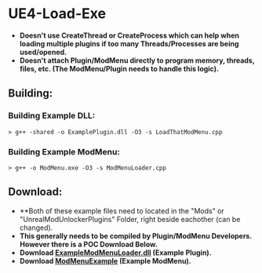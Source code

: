 # UE4-Load-Exe
- **Doesn't use CreateThread or CreateProcess which can help when loading multiple plugins if too many Threads/Processes are being used/opened.**
- **Doesn't attach Plugin/ModMenu directly to program memory, threads, files, etc. (The ModMenu/Plugin needs to handle this logic).**

## Building:
### Building Example DLL:
```
> g++ -shared -o ExamplePlugin.dll -O3 -s LoadThatModMenu.cpp
```
### Building Example ModMenu:
```
> g++ -o ModMenu.exe -O3 -s ModMenuLoader.cpp
```

## Download:
- **Both of these example files need to located in the "Mods" or "UnrealModUnlockerPlugins" Folder, right beside eachother (can be changed).
- **This generally needs to be compiled by Plugin/ModMenu Developers. However there is a POC Download Below.**
- **Download [ExampleModMenuLoader.dll](https://github.com/Cracko298/UE4-Load-Exe/releases/download/ExampleRelease/ExampleModMenuLoader.dll) (Example Plugin).**
- **Download [ModMenuExample](https://github.com/Cracko298/UE4-Load-Exe/releases/download/ExampleRelease/ModMenuExample.exe) (Example ModMenu).**

